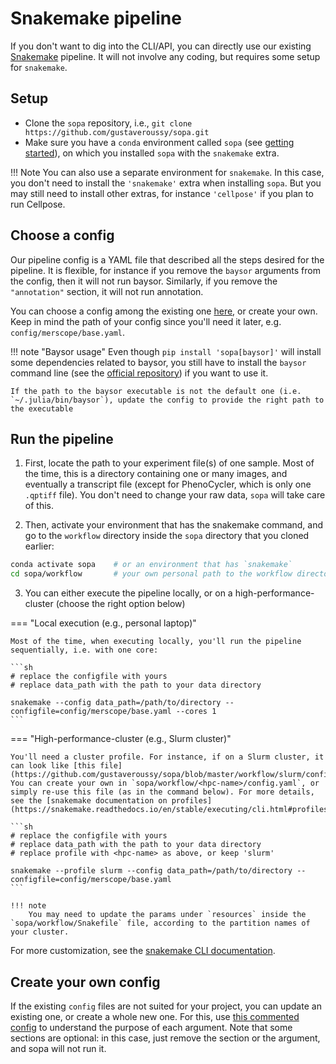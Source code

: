# Snakemake pipeline

If you don't want to dig into the CLI/API, you can directly use our existing [Snakemake](https://snakemake.readthedocs.io/en/stable/) pipeline. It will not involve any coding, but requires some setup for `snakemake`.

## Setup

- Clone the `sopa` repository, i.e., `git clone https://github.com/gustaveroussy/sopa.git`
- Make sure you have a `conda` environment called `sopa` (see [getting started](../getting_started)), on which you installed `sopa` with the `snakemake` extra.

!!! Note
    You can also use a separate environment for `snakemake`. In this case, you don't need to install the `'snakemake'` extra when installing `sopa`. But you may still need to install other extras, for instance `'cellpose'` if you plan to run Cellpose.

## Choose a config

Our pipeline config is a YAML file that described all the steps desired for the pipeline. It is flexible, for instance if you remove the `baysor` arguments from the config, then it will not run baysor. Similarly, if you remove the `"annotation"` section, it will not run annotation.

You can choose a config among the existing one [here](https://github.com/gustaveroussy/sopa/tree/master/workflow/config), or create your own. Keep in mind the path of your config since you'll need it later, e.g. `config/merscope/base.yaml`.

!!! note "Baysor usage"
    Even though `pip install 'sopa[baysor]'` will install some dependencies related to baysor, you still have to install the `baysor` command line (see the [official repository](https://github.com/kharchenkolab/Baysor)) if you want to use it.

    If the path to the baysor executable is not the default one (i.e. `~/.julia/bin/baysor`), update the config to provide the right path to the executable

## Run the pipeline

1. First, locate the path to your experiment file(s) of one sample. Most of the time, this is a directory containing one or many images, and eventually a transcript file (except for PhenoCycler, which is only one `.qptiff` file). You don't need to change your raw data, `sopa` will take care of this.

2. Then, activate your environment that has the snakemake command, and go to the `workflow` directory inside the `sopa` directory that you cloned earlier:
```sh
conda activate sopa    # or an environment that has `snakemake`
cd sopa/workflow       # your own personal path to the workflow directory
```

3. You can either execute the pipeline locally, or on a high-performance-cluster (choose the right option below)

=== "Local execution (e.g., personal laptop)"

    Most of the time, when executing locally, you'll run the pipeline sequentially, i.e. with one core:

    ```sh
    # replace the configfile with yours
    # replace data_path with the path to your data directory

    snakemake --config data_path=/path/to/directory --configfile=config/merscope/base.yaml --cores 1
    ```

=== "High-performance-cluster (e.g., Slurm cluster)"

    You'll need a cluster profile. For instance, if on a Slurm cluster, it can look like [this file](https://github.com/gustaveroussy/sopa/blob/master/workflow/slurm/config.yaml). You can create your own in `sopa/workflow/<hpc-name>/config.yaml`, or simply re-use this file (as in the command below). For more details, see the [snakemake documentation on profiles](https://snakemake.readthedocs.io/en/stable/executing/cli.html#profiles).

    ```sh
    # replace the configfile with yours
    # replace data_path with the path to your data directory
    # replace profile with <hpc-name> as above, or keep 'slurm'

    snakemake --profile slurm --config data_path=/path/to/directory --configfile=config/merscope/base.yaml
    ```

    !!! note
        You may need to update the params under `resources` inside the `sopa/workflow/Snakefile` file, according to the partition names of your cluster.

For more customization, see the [snakemake CLI documentation](https://snakemake.readthedocs.io/en/stable/executing/cli.html).

## Create your own config

If the existing `config` files are not suited for your project, you can update an existing one, or create a whole new one. For this, use [this commented config](https://github.com/gustaveroussy/sopa/blob/master/workflow/config/example_commented.yaml) to understand the purpose of each argument. Note that some sections are optional: in this case, just remove the section or the argument, and sopa will not run it.